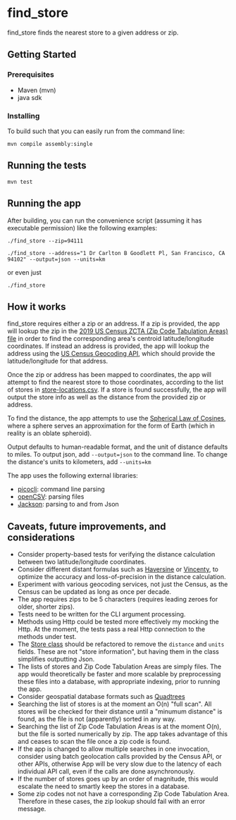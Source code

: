 # find_store

find_store finds the nearest store to a given address or zip.

## Getting Started

### Prerequisites

- Maven (mvn)
- java sdk

### Installing

To build such that you can easily run from the command line:

```
mvn compile assembly:single
```

## Running the tests

```
mvn test
```

## Running the app

After building, you can run the convenience script (assuming it has executable permission) like the following examples:

```
./find_store --zip=94111
```
```
./find_store --address="1 Dr Carlton B Goodlett Pl, San Francisco, CA 94102" --output=json --units=km
```
or even just
```
./find_store
```

## How it works

find_store requires either a zip or an address.  If a zip is provided, the app will lookup the zip in the [2019 US Census ZCTA (Zip Code Tabulation Areas) file](https://www2.census.gov/geo/docs/maps-data/data/gazetteer/2019_Gazetteer/2019_Gaz_zcta_national.zip) in order to find the corresponding area's centroid latitude/longitude coordinates. If instead an address is provided, the app will lookup the address using the [US Census Geocoding API](https://geocoding.geo.census.gov/geocoder/), which should provide the latitude/longitude for that address.

Once the zip or address has been mapped to coordinates, the app will attempt to find the nearest store to those coordinates, according to the list of stores in [store-locations.csv](src/store-locations.csv). If a store is found successfully, the app will output the store info as well as the distance from the provided zip or address.

To find the distance, the app attempts to use the [Spherical Law of Cosines](https://en.wikipedia.org/wiki/Spherical_law_of_cosines), where a sphere serves an approximation for the form of Earth (which in reality is an oblate spheroid).

Output defaults to human-readable format, and the unit of distance defaults to miles.  To output json, add `--output=json` to the command line.  To change the distance's units to kilometers, add `--units=km`

The app uses the following external libraries:
- [picocli](https://picocli.info/): command line parsing
- [openCSV](http://opencsv.sourceforge.net/): parsing files
- [Jackson](https://github.com/FasterXML/jackson): parsing to and from Json

## Caveats, future improvements, and considerations

- Consider property-based tests for verifying the distance calculation between two latitude/longitude coordinates.
- Consider different distant formulas such as [Haversine](https://en.wikipedia.org/wiki/Haversine_formula) or [Vincenty](https://en.wikipedia.org/wiki/Vincenty%27s_formulae), to optimize the accuracy and loss-of-precision in the distance calculation.
- Experiment with various geocoding services, not just the Census, as the Census can be updated as long as once per decade.
- The app requires zips to be 5 characters (requires leading zeroes for older, shorter zips).
- Tests need to be written for the CLI argument processing.
- Methods using Http could be tested more effectively my mocking the Http.  At the moment, the tests pass a real Http connection to the methods under test.
- The [Store class](src/main/java/org/example/Store.java) should be refactored to remove the `distance` and `units` fields.  These are not "store information", but having them in the class simplifies outputting Json.
- The lists of stores and Zip Code Tabulation Areas are simply files. The app would theoretically be faster and more scalable by preprocessing these files into a database, with appropriate indexing, prior to running the app.
- Consider geospatial database formats such as [Quadtrees](https://en.wikipedia.org/wiki/Quadtree)
- Searching the list of stores is at the moment an O(n) "full scan". All stores will be checked for their distance until a "minumum distance" is found, as the file is not (apparently) sorted in any way.
- Searching the list of Zip Code Tabulation Areas is at the moment O(n), but the file is sorted numerically by zip. The app takes advantage of this and ceases to scan the file once a zip code is found.
- If the app is changed to allow multiple searches in one invocation, consider using batch geolocation calls provided by the Census API, or other APIs, otherwise App will be very slow due to the latency of each individual API call, even if the calls are done asynchronously.
- If the number of stores goes up by an order of magnitude, this would escalate the need to smartly keep the stores in a database.
- Some zip codes not not have a corresponding Zip Code Tabulation Area. Therefore in these cases, the zip lookup should fail with an error message.
